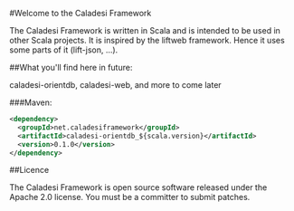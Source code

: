 #Welcome to the Caladesi Framework

The Caladesi Framework is written in Scala and is intended to be used in other Scala projects. It is inspired by the liftweb framework. 
Hence it uses some parts of it (lift-json, ...).

##What you'll find here in future:

caladesi-orientdb,
caladesi-web, and more to come later

###Maven:

```xml
<dependency>
  <groupId>net.caladesiframework</groupId>
  <artifactId>caladesi-orientdb_${scala.version}</artifactId>
  <version>0.1.0</version>
</dependency>
```

##Licence

The Caladesi Framework is open source software released under the Apache 2.0 license. You must be a committer to submit patches.
